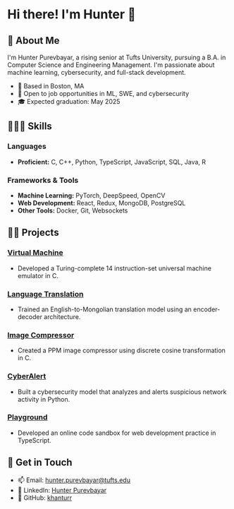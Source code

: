 # Hi there! I'm Hunter 👋

## 🎸 About Me

I'm Hunter Purevbayar, a rising senior at Tufts University, pursuing a B.A. in Computer Science and Engineering Management. I'm passionate about machine learning, cybersecurity, and full-stack development.

- 📍 Based in Boston, MA
- 🌟 Open to job opportunities in ML, SWE, and cybersecurity
- 🎓 Expected graduation: May 2025

## 🧙🏻‍♂️ Skills

### Languages
- **Proficient:** C, C++, Python, TypeScript, JavaScript, SQL, Java, R

### Frameworks & Tools
- **Machine Learning:** PyTorch, DeepSpeed, OpenCV
- **Web Development:** React, Redux, MongoDB, PostgreSQL
- **Other Tools:** Docker, Git, Websockets

## 👨‍💻 Projects

### [Virtual Machine](https://github.com/khanturr/Universal-Machine)
- Developed a Turing-complete 14 instruction-set universal machine emulator in C.

### [Language Translation](https://github.com/khanturr/Universal-Machine)
- Trained an English-to-Mongolian translation model using an encoder-decoder architecture.

### [Image Compressor](https://github.com/khanturr/Image-Compressor)
- Created a PPM image compressor using discrete cosine transformation in C.

### [CyberAlert](https://github.com/khanturr/Image-Compressor)
- Built a cybersecurity model that analyzes and alerts suspicious network activity in Python.

### [Playground](https://github.com/khanturr/Image-Compressor)
- Developed an online code sandbox for web development practice in TypeScript.

## 💯 Get in Touch

- 📫 Email: [hunter.purevbayar@tufts.edu](mailto:hunter.purevbayar@tufts.edu)
- 💼 LinkedIn: [Hunter Purevbayar](https://www.linkedin.com/in/hunter-purevbayar-b66630235/)
- 🐙 GitHub: [khanturr](https://github.com/khanturr)
